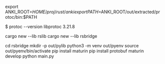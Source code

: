 export ANKI_ROOT=$HOME/proj/rust/anki
export PATH=$ANKI_ROOT/out/extracted/protoc/bin:$PATH

$ protoc --version
libprotoc 3.21.8

cargo new --lib rslib
cargo new --lib rsbridge


cd rsbridge
mkdir -p out/pylib
python3 -m venv out/pyenv
source out/pyenv/bin/activate
pip install maturin
pip install protobuf
maturin develop
python main.py
